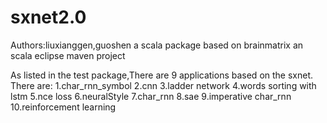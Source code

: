 # sxnet2.0
Authors:liuxianggen,guoshen
a scala package based on brainmatrix
an scala eclipse maven project

As listed in the test package,There are 9 applications based on the sxnet. There are:
1.char_rnn_symbol
2.cnn
3.ladder network
4.words sorting with lstm
5.nce loss
6.neuralStyle
7.char_rnn
8.sae
9.imperative char_rnn
10.reinforcement learning
